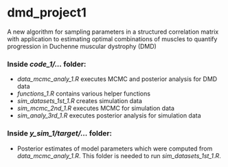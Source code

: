 # dmd_project1
A new algorithm for sampling parameters in a structured correlation matrix with application to estimating optimal combinations of muscles to quantify progression in Duchenne muscular dystrophy (DMD)

### Inside _code_1/..._ folder:
- _data_mcmc_analy_1.R_ executes MCMC and posterior analysis for DMD data
- _functions_1.R_ contains various helper functions
- _sim_datasets_1st_1.R_ creates simulation data
- _sim_mcmc_2nd_1.R_ executes MCMC for simulation data
- _sim_analy_3rd_1.R_ executes posterior analysis for simulation data

### Inside _y_sim_1/target/..._ folder:
- Posterior estimates of model parameters which were computed from _data_mcmc_analy_1.R_. This folder is needed to run _sim_datasets_1st_1.R_.
